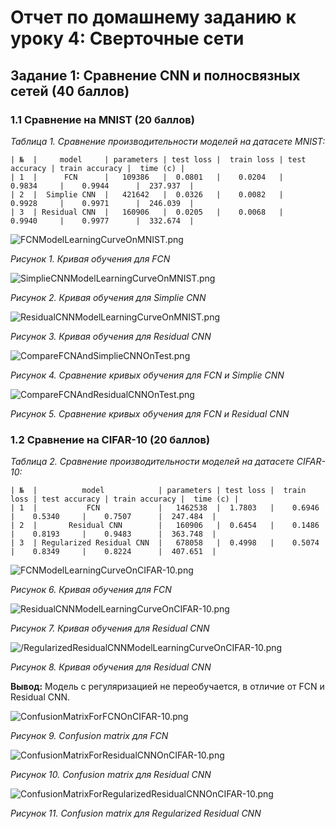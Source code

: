 # Отчет по домашнему заданию к уроку 4: Сверточные сети

## Задание 1: Сравнение CNN и полносвязных сетей (40 баллов)

### 1.1 Сравнение на MNIST (20 баллов)

*Таблица 1. Сравнение производительности моделей на датасете MNIST:*
```
| №  |     model     | parameters | test loss |  train loss | test accuracy | train accuracy |  time (c) |
| 1  |      FCN      |   109386   |  0.0801   |    0.0204   |    0.9834     |    0.9944      |  237.937  |
| 2  |  Simplie СNN  |   421642   |  0.0326   |    0.0082   |    0.9928     |    0.9971      |  246.039  |     
| 3  | Residual CNN  |   160906   |  0.0205   |    0.0068   |    0.9940     |    0.9977      |  332.674  |                                  
```

![FCNModelLearningCurveOnMNIST.png](/lesson4-homework/plots/FCNModelLearningCurveOnMNIST.png)

*Рисунок 1. Кривая обучения для FCN*

![SimplieCNNModelLearningCurveOnMNIST.png](/lesson4-homework/plots/SimplieCNNModelLearningCurveOnMNIST.png)

*Рисунок 2. Кривая обучения для Simplie СNN*

![ResidualCNNModelLearningCurveOnMNIST.png](/lesson4-homework/plots/ResidualCNNModelLearningCurveOnMNIST.png)

*Рисунок 3. Кривая обучения для Residual CNN*

![CompareFCNAndSimplieCNNOnTest.png](/lesson4-homework/plots/CompareFCNAndSimplieCNNOnTest.png)

*Рисунок 4. Сравнение кривых обучения для FCN и Simplie CNN*

![CompareFCNAndResidualCNNOnTest.png](/lesson4-homework/plots/CompareFCNAndResidualCNNOnTest.png)

*Рисунок 5. Сравнение кривых обучения для FCN и Residual CNN*


### 1.2 Сравнение на CIFAR-10 (20 баллов)

*Таблица 2. Сравнение производительности моделей на датасете CIFAR-10:*
```
| №  |          model            | parameters | test loss |  train loss | test accuracy | train accuracy |  time (c) |
| 1  |           FCN             |   1462538  |  1.7803   |    0.6946   |    0.5340     |    0.7507      |  247.484  |
| 2  |       Residual CNN        |   160906   |  0.6454   |    0.1486   |    0.8193     |    0.9483      |  363.748  |     
| 3  | Regularized Residual CNN  |   678058   |  0.4998   |    0.5074   |    0.8349     |    0.8224      |  407.651  | 
```

![FCNModelLearningCurveOnCIFAR-10.png](/lesson4-homework/plots/FCNModelLearningCurveOnCIFAR-10.png)

*Рисунок 6. Кривая обучения для FCN*

![ResidualCNNModelLearningCurveOnCIFAR-10.png](/lesson4-homework/plots/ResidualCNNModelLearningCurveOnCIFAR-10.png)

*Рисунок 7. Кривая обучения для Residual CNN*

![/RegularizedResidualCNNModelLearningCurveOnCIFAR-10.png](/lesson4-homework/plots/RegularizedResidualCNNModelLearningCurveOnCIFAR-10.png)

*Рисунок 8. Кривая обучения для Residual CNN*

**Вывод:** Модель с регуляризацией не переобучается, в отличие от FCN и Residual CNN.

![ConfusionMatrixForFCNOnCIFAR-10.png](/lesson4-homework/plots/ConfusionMatrixForFCNOnCIFAR-10.png)

*Рисунок 9. Confusion matrix для FCN*

![ConfusionMatrixForResidualCNNOnCIFAR-10.png](/lesson4-homework/plots/ConfusionMatrixForResidualCNNOnCIFAR-10.png)

*Рисунок 10. Confusion matrix для Residual CNN*

![ConfusionMatrixForRegularizedResidualCNNOnCIFAR-10.png](/lesson4-homework/plots/ConfusionMatrixForRegularizedResidualCNNOnCIFAR-10.png)

*Рисунок 11. Confusion matrix для Regularized Residual CNN*
